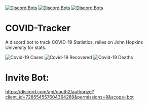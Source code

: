 [![Discord Bots](https://top.gg/api/widget/728554557604364289.svg)](https://top.gg/bot/728554557604364289)
[![Discord Bots](https://top.gg/api/widget/status/728554557604364289.svg)](https://top.gg/bot/728554557604364289)
[![Discord Bots](https://top.gg/api/widget/servers/728554557604364289.svg)](https://top.gg/bot/728554557604364289)
# COVID-Tracker
A discord bot to track COVID-19 Statistics, relies on John Hopkins University for stats.

![Covid-19 Cases](https://novelcovid-api-badges.herokuapp.com/confirmed)
![Covid-19 Recovered](https://novelcovid-api-badges.herokuapp.com/recovered/)
![Covid-19 Deaths](https://novelcovid-api-badges.herokuapp.com/deaths)

# Invite Bot:
https://discord.com/api/oauth2/authorize?client_id=728554557604364289&permissions=8&scope=bot
